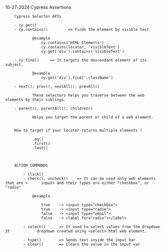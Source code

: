 10-27-2024 Cypress Assertions


		Cypress Selector APIs

		- cy.get()
		- cy.contains()			=> Finds the element by visible text

				@example
					cy.contains('HTML Elements')
					cy.contains(locator, 'visibleText')
					cy.get('div').contains('visibleText')

		- cy.find()		=> It targets the descendant element of its subject.

				@example
					cy.get('div').find('.className')

		- next(), prev(), nextAll(), prevAll()

				These selectors helps you traverse between the web elements by their siblings.

		- parent(), parentAll(), children()

				Helps you target the parent or child of a web element.


		How to target if your locator returns multiple elements ?

				.eq()
				.first()
				.last()



		ACTION COMMANDS

			- click()
			- check(), uncheck()	=> It can be used only web elements that are <		input> and their types are either "checkbox", or "radio"

				@example

					true	-> <input type="checkbox">
					true	-> <input type="radio">
					false	-> <input type="email">
					false	-> <label for="radio"></label>

			- select()		=> It used to select values from the dropdown IF 			dropdown created using <select> html web element.

			- type()		=> Sends text inside the input bar
			- clear()		=> Clears the value in the input var